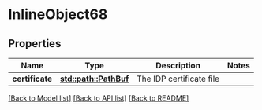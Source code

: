 # InlineObject68

## Properties

Name | Type | Description | Notes
------------ | ------------- | ------------- | -------------
**certificate** | [**std::path::PathBuf**](std::path::PathBuf.md) | The IDP certificate file | 

[[Back to Model list]](../README.md#documentation-for-models) [[Back to API list]](../README.md#documentation-for-api-endpoints) [[Back to README]](../README.md)


